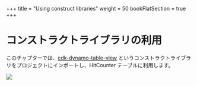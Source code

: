 +++
title = "Using construct libraries"
weight = 50
bookFlatSection = true
+++

# コンストラクトライブラリの利用

このチャプターでは、[cdk-dynamo-table-view](https://search.maven.org/artifact/io.github.cdklabs/cdk-dynamo-table-view/0.2.0/jar) というコンストラクトライブラリをプロジェクトにインポートし、HitCounter テーブルに利用します。

![](/images/table-viewer.png)
